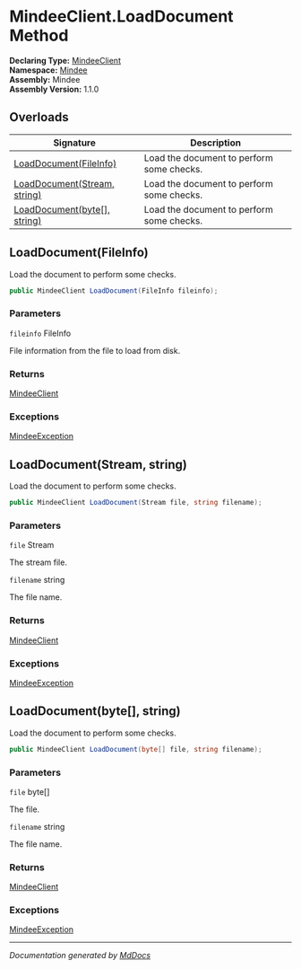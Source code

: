 ﻿<!--  
  <auto-generated>   
    The contents of this file were generated by a tool.  
    Changes to this file may be list if the file is regenerated  
  </auto-generated>   
-->

# MindeeClient.LoadDocument Method

**Declaring Type:** [MindeeClient](../index.md)  
**Namespace:** [Mindee](../../index.md)  
**Assembly:** Mindee  
**Assembly Version:** 1.1.0

## Overloads

| Signature                                                  | Description                               |
| ---------------------------------------------------------- | ----------------------------------------- |
| [LoadDocument(FileInfo)](#loaddocumentfileinfo)            | Load the document to perform some checks. |
| [LoadDocument(Stream, string)](#loaddocumentstream-string) | Load the document to perform some checks. |
| [LoadDocument(byte\[\], string)](#loaddocumentbyte-string) | Load the document to perform some checks. |

## LoadDocument(FileInfo)

Load the document to perform some checks.

```csharp
public MindeeClient LoadDocument(FileInfo fileinfo);
```

### Parameters

`fileinfo`  FileInfo

File information from the file to load from disk.

### Returns

[MindeeClient](../index.md)

### Exceptions

[MindeeException](../../Exceptions/MindeeException/index.md)

## LoadDocument(Stream, string)

Load the document to perform some checks.

```csharp
public MindeeClient LoadDocument(Stream file, string filename);
```

### Parameters

`file`  Stream

The stream file.

`filename`  string

The file name.

### Returns

[MindeeClient](../index.md)

### Exceptions

[MindeeException](../../Exceptions/MindeeException/index.md)

## LoadDocument(byte\[\], string)

Load the document to perform some checks.

```csharp
public MindeeClient LoadDocument(byte[] file, string filename);
```

### Parameters

`file`  byte\[\]

The file.

`filename`  string

The file name.

### Returns

[MindeeClient](../index.md)

### Exceptions

[MindeeException](../../Exceptions/MindeeException/index.md)

___

*Documentation generated by [MdDocs](https://github.com/ap0llo/mddocs)*
